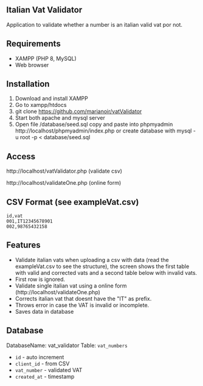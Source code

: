 ## Italian Vat Validator

Application to validate whether a number is an italian valid vat por not. 

## Requirements

- XAMPP (PHP 8, MySQL)
- Web browser

## Installation


1) Download and install XAMPP
2) Go to xampp/htdocs 
3) git clone  https://github.com/marianoir/vatValidator
3) Start both apache and mysql server
4) Open file /database/seed.sql copy and paste into phpmyadmin http://localhost/phpmyadmin/index.php
or create database with  mysql -u root -p < database/seed.sql
 
## Access

http://localhost/vatValidator.php (validate csv)

http://localhost/validateOne.php (online form)

## CSV Format (see exampleVat.csv)
```
id,vat
001,IT12345678901
002,98765432158
```

## Features

- Validate italian vats when uploading a csv with data (read the exampleVat.csv to see the structure), the screen shows the first table with valid and corrected vats and a second table below with invalid vats.
- First row is ignored.
- Validate single italian vat using a online form (http://localhost/validateOne.php) 
- Corrects italian vat that doesnt have the "IT" as prefix.
- Throws error in case the VAT is invalid or incomplete.
- Saves data in database

## Database 
DatabaseName: vat_validator
Table: `vat_numbers`
- `id` - auto increment
- `client_id` - from CSV
- `vat_number` - validated VAT
- `created_at` - timestamp